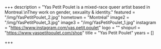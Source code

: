 +++
description = "Yas Petit Poulet is a mixed-race queer artist based in Montreal.\nThey work on gender, sexuality & identity."
featured = "/img/YasPetitPoulet_2.jpg"
hometown = "Montréal"
image2 = "/img/YasPetitPoulet_3.jpg"
image3 = "/img/YasPetitPoulet_1.jpg"
instagram = "https://www.instagram.com/yas.petit.poulet"
logo = ""
shopurl = "https://www.yaspetitpoulet.com/shop"
title = "Yas Petit Poulet"
years = []

+++
